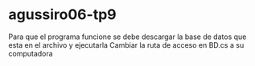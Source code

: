 # agussiro06-tp9
Para que el programa funcione se debe descargar la base de datos que esta en el archivo y ejecutarla
Cambiar la ruta de acceso en BD.cs a su computadora
